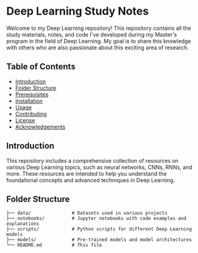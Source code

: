 # Deep Learning Study Notes

Welcome to my Deep Learning repository! This repository contains all the study materials, notes, and code I've developed during my Master's program in the field of Deep Learning. My goal is to share this knowledge with others who are also passionate about this exciting area of research.

## Table of Contents
- [Introduction](#introduction)
- [Folder Structure](#folder-structure)
- [Prerequisites](#prerequisites)
- [Installation](#installation)
- [Usage](#usage)
- [Contributing](#contributing)
- [License](#license)
- [Acknowledgements](#acknowledgements)

## Introduction
This repository includes a comprehensive collection of resources on various Deep Learning topics, such as neural networks, CNNs, RNNs, and more. These resources are intended to help you understand the foundational concepts and advanced techniques in Deep Learning.

## Folder Structure
```plaintext
├── data/               # Datasets used in various projects
├── notebooks/          # Jupyter notebooks with code examples and explanations
├── scripts/            # Python scripts for different Deep Learning models
├── models/             # Pre-trained models and model architectures
└── README.md           # This file
